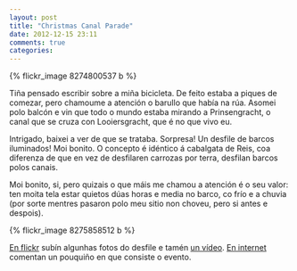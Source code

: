 ```yaml
---
layout: post
title: "Christmas Canal Parade"
date: 2012-12-15 23:11
comments: true
categories: 
---
```


{% flickr_image 8274800537 b %}

Tiña pensado escribir sobre a miña bicicleta. De feito estaba a piques de comezar, pero chamoume a atención o barullo que había na rúa. Asomei polo balcón e vin que todo o mundo estaba mirando a Prinsengracht, o canal que se cruza con Looiersgracht, que é no que vivo eu. 

Intrigado, baixei a ver de que se trataba. Sorpresa! Un desfile de barcos iluminados! Moi bonito. O concepto é idéntico á cabalgata de Reis, coa diferenza de que en vez de desfilaren carrozas por terra, desfilan barcos polos canais.

Moi bonito, si, pero quizais o que máis me chamou a atención é o seu valor: ten moita tela estar quietos dúas horas e media no barco, co frío e a chuvia (por sorte mentres pasaron polo meu sitio non choveu, pero si antes e despois).

{% flickr_image 8275858512 b %}

[En flickr](http://www.flickr.com/photos/victorpena/sets/72157632251194805/) subín algunhas fotos do desfile e tamén [un vídeo](http://www.flickr.com/photos/victorpena/8275253305/in/set-72157632251194805). [En internet](http://www.amsterdamlightfestival.com/en/programma/2012-2013/christmas-canal-parade/) comentan un pouquiño en que consiste o evento.

